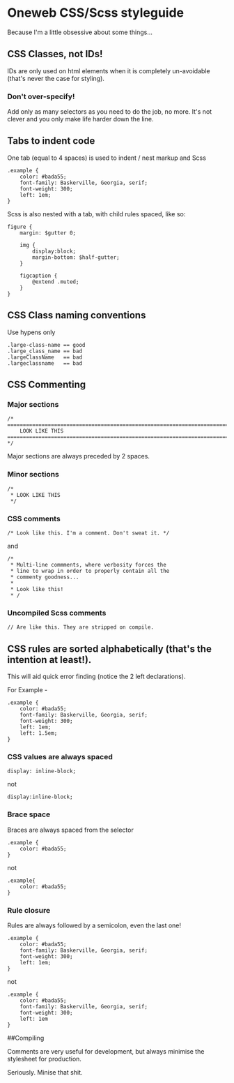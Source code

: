 # Oneweb CSS/Scss styleguide

Because I'm a little obsessive about some things…

## CSS Classes, not IDs!

IDs are only used on html elements when it is completely un-avoidable (that's never the case for styling).

### Don't over-specify!

Add only as many selectors as you need to do the job, no more. It's not clever and you only make life harder down the line.

## Tabs to indent code

One tab (equal to 4 spaces) is used to indent / nest markup and Scss

	.example {
		color: #bada55;
		font-family: Baskerville, Georgia, serif;
		font-weight: 300;
		left: 1em;
	}

Scss is also nested with a tab, with child rules spaced, like so:

	figure {
		margin: $gutter 0;

		img {
			display:block;
			margin-bottom: $half-gutter;
		}

		figcaption {
			@extend .muted;
		}
	}

## CSS Class naming conventions

Use hypens only

	.large-class-name == good
	.large_class_name == bad
	.largeClassName   == bad
	.largeclassname   == bad

## CSS Commenting

### Major sections

	/* ==========================================================================
    	LOOK LIKE THIS
	============================================================================= */

Major sections are always preceded by 2 spaces.

### Minor sections

	/*
 	 * LOOK LIKE THIS
 	 */

### CSS comments

	/* Look like this. I'm a comment. Don't sweat it. */
	
and

	/*
	 * Multi-line commments, where verbosity forces the
	 * line to wrap in order to properly contain all the
	 * commenty goodness...
	 * 
	 * Look like this!
	 * /

### Uncompiled Scss comments

	// Are like this. They are stripped on compile.

## CSS rules are sorted alphabetically (that's the intention at least!).

This will aid quick error finding (notice the 2 left declarations).

For Example -

	.example {
		color: #bada55;
		font-family: Baskerville, Georgia, serif;
		font-weight: 300;
		left: 1em;
		left: 1.5em;
	}

### CSS values are always spaced

	display: inline-block;

not

	display:inline-block;

### Brace space

Braces are always spaced from the selector

	.example {
		color: #bada55;
	}

not

	.example{
		color: #bada55;
	}

### Rule closure

Rules are always followed by a semicolon, even the last one!

	.example {
		color: #bada55;
		font-family: Baskerville, Georgia, serif;
		font-weight: 300;
		left: 1em;
	}

not

	.example {
		color: #bada55;
		font-family: Baskerville, Georgia, serif;
		font-weight: 300;
		left: 1em
	}

##Compiling

Comments are very useful for development, but always minimise the stylesheet for production.

Seriously. Minise that shit.
